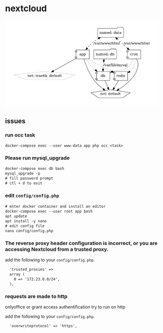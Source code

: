 # nextcloud

![Architecture](architecture.png?raw=true)

## issues

### run occ task

```
docker-compose exec --user www-data app php occ <task>
```

### Please run mysql_upgrade

```
docker-compose exec db bash
mysql_upgrade -p
# fill password prompt
# ctl + d to exit
```

### edit `config/config.php`

```
# enter docker container and install an editor
docker-compose exec --user root app bash
apt update
apt install -y nano
# edit config file
nano config/config.php
```

### The reverse proxy header configuration is incorrect, or you are accessing Nextcloud from a trusted proxy.

add the following to your `config/config.php`.

```
  'trusted_proxies' => 
  array (
    0 => '172.23.0.0/24',
  ),
```

### requests are made to http

onlyoffice or grant access authentification try to run on http

add the following to your `config/config.php`.

```
  'overwriteprotocol' => 'https',
```

